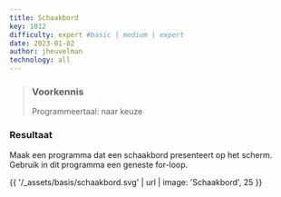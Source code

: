 ```yaml
---
title: Schaakbord
key: 1012
difficulty: expert #basic | medium | expert
date: 2023-01-02
author: jheuvelman
technology: all
---
```






> ### Voorkennis
> Programmeertaal: naar keuze

### Resultaat
Maak een programma dat een schaakbord presenteert op het scherm. Gebruik
in dit programma een geneste for-loop.

  
{{ '/_assets/basis/schaakbord.svg' | url | image: 'Schaakbord', 25 }}
